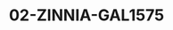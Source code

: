 ---
title: 02-ZINNIA-GAL1575
image: /v1543919832/viterbo/02-ZINNIA-GAL1575.jpg
brand: galizia
layout: vestito
---